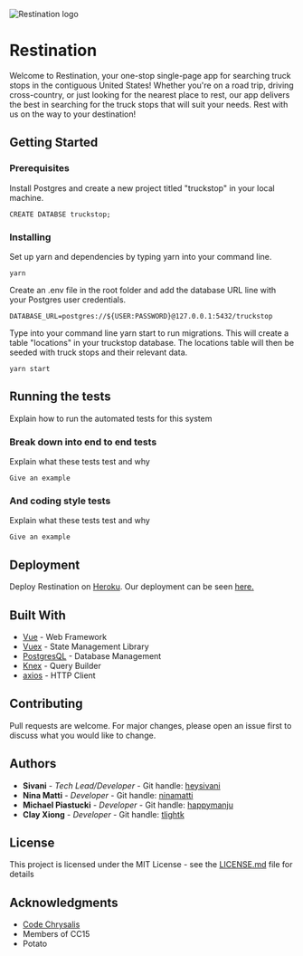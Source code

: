 ![Restination logo](https://github.com/heysivani/cc15-project.continuous-delivery-vue-b/blob/staging/img/restination_logo_transparent.png?raw=true)

# Restination

Welcome to Restination, your one-stop single-page app for searching truck stops in the contiguous United States! Whether you're on a road trip, driving cross-country, or just looking for the nearest place to rest, our app delivers the best in searching for the truck stops that will suit your needs. Rest with us on the way to your destination!

## Getting Started



### Prerequisites

Install Postgres and create a new project titled "truckstop" in your local machine.

```
CREATE DATABSE truckstop;
```

### Installing

Set up yarn and dependencies by typing yarn into your command line.

```
yarn
```

Create an .env file in the root folder and add the database URL line with your Postgres user credentials.

```
DATABASE_URL=postgres://${USER:PASSWORD}@127.0.0.1:5432/truckstop
```

Type into your command line yarn start to run migrations. This will create a table "locations" in your truckstop database. The locations table will then be seeded with truck stops and their relevant data.

```
yarn start
```

## Running the tests

Explain how to run the automated tests for this system

### Break down into end to end tests

Explain what these tests test and why

```
Give an example
```

### And coding style tests

Explain what these tests test and why

```
Give an example
```

## Deployment

Deploy Restination on [Heroku](www.heroku.com). Our deployment can be seen [here.](https://restination.herokuapp.com/)

## Built With

* [Vue](https://vuejs.org/) - Web Framework
* [Vuex](https://vuex.vuejs.org/) - State Management Library
* [PostgresQL](https://www.postgresql.org/) - Database Management
* [Knex](http://knexjs.org/) - Query Builder
* [axios](https://github.com/axios/axios) - HTTP Client

## Contributing
Pull requests are welcome. For major changes, please open an issue first to discuss what you would like to change.

## Authors

* **Sivani** - *Tech Lead/Developer* - Git handle: [heysivani](https://github.com/heysivani)
* **Nina Matti** - *Developer* - Git handle: [ninamatti](https://github.com/ninamatti)
* **Michael Piastucki** - *Developer* - Git handle: [happymanju](https://github.com/happymanju)
* **Clay Xiong** - *Developer* - Git handle: [tlightk](https://github.com/tlightk)

## License

This project is licensed under the MIT License - see the [LICENSE.md](LICENSE.md) file for details

## Acknowledgments

* [Code Chrysalis](https://www.codechrysalis.io/)
* Members of CC15
* Potato
